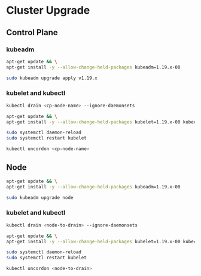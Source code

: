 # Cluster Upgrade

## Control Plane

### kubeadm

```bash
apt-get update && \
apt-get install -y --allow-change-held-packages kubeadm=1.19.x-00
```

```bash
sudo kubeadm upgrade apply v1.19.x
```

### kubelet and kubectl

```bash
kubectl drain <cp-node-name> --ignore-daemonsets
```

```bash
apt-get update && \
apt-get install -y --allow-change-held-packages kubelet=1.19.x-00 kubectl=1.19.x-00

sudo systemctl daemon-reload
sudo systemctl restart kubelet
```

```bash
kubectl uncordon <cp-node-name>
```

## Node

```bash
apt-get update && \
apt-get install -y --allow-change-held-packages kubeadm=1.19.x-00
```

```bash
sudo kubeadm upgrade node
```

### kubelet and kubectl

```bash
kubectl drain <node-to-drain> --ignore-daemonsets
```

```bash
apt-get update && \
apt-get install -y --allow-change-held-packages kubelet=1.19.x-00 kubectl=1.19.x-00

sudo systemctl daemon-reload
sudo systemctl restart kubelet
```

```bash
kubectl uncordon <node-to-drain>
```
